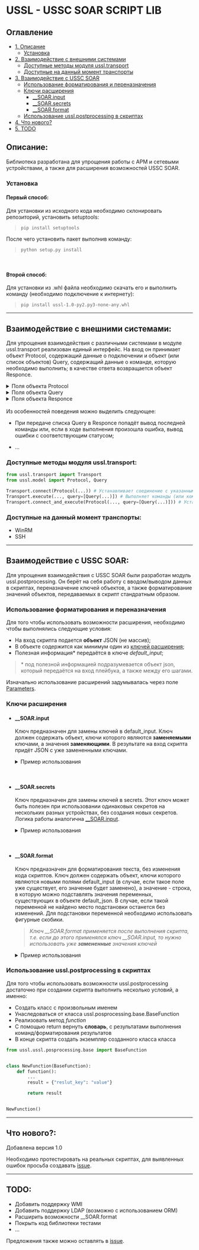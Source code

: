 # USSL - USSC SOAR SCRIPT LIB

<!-- Оглавление -->
## Оглавление
- [1. Описание](#описание)
    - [Установка](#установка)
- [2. Взаимодействие с внешними системами](#взаимодействие-с-внешними-системами)
    - [Доступные методы модуля ussl.transport](#доступные-методы-модуля-ussltransport)
    - [Доступные на данный момент транспорты](#доступные-на-данный-момент-транспорты)
- [3. Взаимодействие с USSC SOAR](#взаимодействие-с-USSC-SOAR)
    - [Использование форматирования и переназначения](#использование-форматирования-и-переназначения)
    - [Ключи расширения](#ключи-расширения)
        - [__SOAR.input](#soarinput)
        - [__SOAR.secrets](#soarsecrets)
        - [__SOAR.format](#soarformat)
    - [Использование ussl.postprocessing в скриптах](#использование-usslpostprocessing-в-скриптах)
- [4. Что нового?](#что-нового)
- [5. TODO](#TODO)
<!-- /Оглавление -->

<!-- Описание -->
## Описание:

Библиотека разработана для упрощения работы с АРМ и сетевыми устройствами, а также для расширения возможностей USSC SOAR.

### Установка

#### Первый способ:
Для установки из исходного кода необходимо склонировать репозиторий, установить setuptools:
> `pip install setuptools`

После чего установить пакет выполнив команду: 
> `python setup.py install`

<br>

#### Второй способ:
Для установки из .whl файла необходимо скачать его и выполнить команду (необходимо подключение к интернету):
> `pip install ussl-1.0-py2.py3-none-any.whl` 
____
<!-- /Описание -->


<!-- Взаимодействие с внешними системами -->
## Взаимодействие с внешними системами:
Для упрощения взаимодействия с различными системами в модуле ussl.transport реализован единый интерфейс. На вход он принимает объект Protocol, содержащий данные о подключении и объект (или список объектов) Query, содержащий данные о команде, которую необходимо выполнить; в качестве ответа возвращается объект Responce.
<br>
<details>
  <summary>Поля объекта Protocol</summary>

    Общие для всех интерфейсов поля:
        host: ip-адрес или имя хоста, к которому необходимо подключиться;
        username: имя пользователя, под которым необходимо подключиться;
        password: пароль от указанного пользователя;
        interface: интерфейс, к которому необходимо подключиться (ssh, winrm, и т.д.);
        port: порт, на котором работает интерфейс;
        query: команда или набор команд, которые необходимо выполнить;
        encoding: кодировка запроса;
        decoding: кодировка ответа;
        window_width: ширина окна консоли (влияет на форматирование ответа).

    Поля, специфичные для winrm:
        domain: имя домена к которому необходимо подключиться;
        scheme: схема подключения (http или https);
        path: путь до WS-Management;
        transport: протокол аутентификации.

    Поля, специфичные для ssh:
        clean_timeout: таймаут очищения канала;
        look_for_keys: включить или отключить аутентификацию по ключам;
        auth_timeout: таймаут авторизации;
        timeout: таймаут соединения;
        pem_file: значение закрытого ключа авторизации от указанного пользователя.

</details>
<details>
  <summary>Поля объекта Query</summary>

    command: содержит командe, которую необходимо выполнить;
    timeout: содержит время, отведенное на выпонение команды;
    expects: содержит регулярные выражения, которые описывают
    ожидаемый ответ от конечной системы;
    sudo: содержит пароль от супер пользователя или enable.

</details>
<details>
  <summary>Поля объекта Responce</summary>
  
    result: содержит исходный ответ от целевой системы;
    text: содержится форматированный ответ от целевой системы;
    status: содержится статус выполнения переданной команды.

</details>
<br>
Из особенностей поведения можно выделить следующее:

- При передаче списка Query в Responce попадёт вывод последней команды или, если в ходе выполнения произошла ошибка, вывод ошибки с соответствующим статусом;

- ...

### Доступные методы модуля ussl.transport:

 ```python
 from ussl.transport import Transport
 from ussl.model import Protocol, Query

 Transport.connect(Protocol(...)) # Устанавливает соединение с указанными параметрами, ничего не возвращает. В этом случае Protocol может не содержать Query.
 Transport.execute(..., query=[Query(...)]) # Выполняет команды (или команду) в случае, если было установлено соединение. 
 Transport.connect_and_execute(Protocol(..., query=[Query(...)])) # Устанавливает подключение и выполняет команды (или команду).
 ```

### Доступные на данный момент транспорты:

* WinRM
* SSH
___
<!-- /Взаимодействие с внешними системами -->


<!-- Взаимодействие с USSC SOAR -->

## Взаимодействие с USSC SOAR:

Для упрощения взаимодействия с USSC SOAR были разработан модуль ussl.postprocessing. Он берёт на себя работу с вводом/выводом данных в скриптах, переназначение ключей объектов, а также форматирование значений объектов, передаваемых в скрипт стандратным образом.

### Использование форматирования и переназначения

Для того чтобы использовать возможности расширения, необходимо чтобы выполнялись следующие условия:

- На вход скрипта подается **объект** JSON (не массив);
- В объекте содержится как минимум один из [ключей расширения](#ключи-расширения);
- Полезная информация* передаётся в ключе *default_input*;

> \* под полезной информацией подразумевается объект json, который передаётся на вход плейбука, а также между его шагами.

Изначально использование расширений задумывалась через поле [Parameters](https://states-language.net/#filters).


### Ключи расширения

- #### __SOAR.input
    Ключ предназначен для замены ключей в default_input. Ключ должен содержать объект, ключи которого являются **заменяемыми** ключами, а значения **заменяющими**. В результате на вход скрипта придёт JSON с уже замененными ключами.

    <details>
    <summary>Пример использования</summary>

    ```json
    {
        "default_input": {
            "input": {
                "some_key": "some_value"
            }
        },
        "__SOAR.input": {
            "some_key": "new_some_key"
        }
    }
    ```
 
    > *При передаче через Parameters значения в поле default_input должно иметь следующий вид*.

    ```json
    {
        "default_input.$": ".$"
    }
    ```

    </details>

<br>

- #### __SOAR.secrets
    Ключ предназначен для замены ключей в secrets. Этот ключ может быть полезен при использовании одинаковых секретов на нескольких разных устройствах, без создания новых секретов. Логика работы аналогична [__SOAR.input](#soarinput).

    <details>
    <summary>Пример использования</summary>

    Объект secret невозможно сформировать из вне, поэтому, для примера, будет использоваться следующий объект:
    
    ```json
    {
        "secrets": {
            "passwd": "1234567890"
        }
    }
    ```
    
    Тогда замена будет выглядеть следующим образом.
    
    ```json
    {
        "default_input": {
            "input": {
                "some_key": "some_value"
            }
        },
        "__SOAR.secrets": {
            "passwd": "password"
        }
    }
    ```
    > *При передаче через Parameters значения в поле default_input должно иметь следующий вид*.

    ```json
    {
        "default_input.$": ".$"
    }
    ```

    </details>

<br>

- #### __SOAR.format
    Ключ предназначен для форматирования текста, без изменения кода скриптов. Ключ должен содержать объект, ключи которого являются новыми полями default_input (в случае, если такое поле уже существует, его значение будет заменено), а значение - строка, в которую можно подставлять значения переменных, существующих в объекте default_json. В случае, если такой переменной не найдено место подстановки останется без изменений. Для подстановки переменной необходимо использовать фигурные скобики.

    > *Ключ __SOAR.format применяется после выполнения скрипта, т.е. если до этого применялся ключ __SOAR.input, то нужно использовать уже **замененные** значения ключей*

    <details>
    <summary>Пример использования</summary>
    
    ```json
    {
        "default_input": {
            "input": {
                "some_key": "some_value"
            }
        },
        "__SOAR.format": {
            "new_key": "Строка, содержащая {some_key}"
        }
    }
    ```

    В результате выполнения преобразований, скрипт вернёт следующий JSON

    ```json
    {
        "some_key": "some_value",
        "new_key": "Строка, содержащая some_value"
    }
    ```

    > *При передаче через Parameters значения в поле default_input должно иметь следующий вид*.

    ```json
    {
        "default_input.$": ".$"
    }
    ```

    </details>

### Использование ussl.postprocessing в скриптах

Для того чтобы использовать возможности ussl.postprocessing достаточно при создании скрипта выполнить несколько условий, а именно:

- Создать класс с произвольным именем
- Унаследоваться от класса ussl.posprocessing.base.BaseFunction
- Реализовать метод *function*
- С помощью return вернуть **словарь**, с результатами выполнения команд/форматирования результатов
- В конце скрипта создать экземпляр созданного класса класса

```python
from ussl.ussl.posprocessing.base import BaseFunction


class NewFunction(BaseFunction):
    def function():
        ...
        result = {"reslut_key": "value"}

        return result


NewFunction()
```
___
<!-- /Взаимодействие с USSC SOAR -->

<!-- Основные изменения релиза -->
## Что нового?:

Добавлена версия 1.0

Необходимо протестировать на реальных скриптах, для выявленных ошибок просьба создавать [issue](https://gitlab.ussc.ru/ntolmachev/playbooks/-/issues).

___
<!-- Основные изменения релиза -->

<!-- Планы на будущее -->

## TODO:

* Добавить поддержку WMI
* Добавить поддержку LDAP (возможно с использованием ORM)
* Расширить возможности __SOAR.format
* Покрыть код библиотеки тестами
* ...

Предложения также можно оставлять в [issue](https://gitlab.ussc.ru/ntolmachev/playbooks/-/issues).

<!-- /Планы на будущее -->